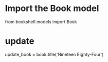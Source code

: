 # Import the Book model
from bookshelf.models import Book

# update
update_book = book.title('Nineteen Eighty-Four')